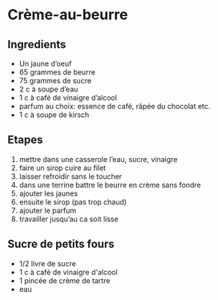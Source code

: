# Crème-au-beurre

## Ingredients

* Un jaune d’oeuf
* 65 grammes de beurre
* 75 grammes de sucre
* 2 c à soupe d’eau
* 1 c à café de vinaigre d’alcool
* parfum au choix: essence de café, râpée du chocolat etc.
* 1 c à soupe de kirsch

## Etapes

1. mettre dans une casserole l’eau, sucre, vinaigre
2. faire un sirop cuire au filet
3. laisser refroidir sans le toucher
4. dans une terrine battre le beurre en crème sans fondre
5. ajouter les jaunes
6. ensuite le sirop \(pas trop chaud\)
7. ajouter le parfum
8. travailler jusqu’au ca soit lisse

## Sucre de petits fours

* 1/2 livre de sucre
* 1 c à café de vinaigre d'alcool
* 1 pincée de crème de tartre
* eau 

